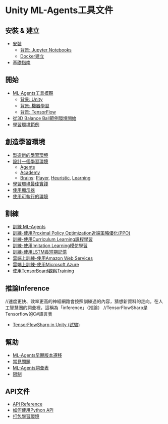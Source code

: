 # Unity ML-Agents工具文件

## 安裝 & 建立

* [安裝](Installation.md)
  * [背景: Jupyter Notebooks](Background-Jupyter.md)
  * [Docker建立](Using-Docker.md)
* [基礎指南](Basic-Guide.md)

## 開始

* [ML-Agents工具概觀](ML-Agents-Overview.md)
  * [背景: Unity](Background-Unity.md)
  * [背景: 機器學習](Background-Machine-Learning.md)
  * [背景: TensorFlow](Background-TensorFlow.md)
* [從3D Balance Ball範例環境開始](Getting-Started-with-Balance-Ball.md)
* [學習環境範例](Learning-Environment-Examples.md)

## 創造學習環境

* [製造新的學習環境](Learning-Environment-Create-New.md)
* [設計一個學習環境](Learning-Environment-Design.md)
  * [Agents](Learning-Environment-Design-Agents.md)
  * [Academy](Learning-Environment-Design-Academy.md)
  * [Brains](Learning-Environment-Design-Brains.md):
    [Player](Learning-Environment-Design-Player-Brains.md),
    [Heuristic](Learning-Environment-Design-Heuristic-Brains.md),
    [Learning](Learning-Environment-Design-Learning-Brains.md)
* [學習環境最佳實踐](Learning-Environment-Best-Practices.md)
* [使用顯示器](Feature-Monitor.md)
* [使用可執行的環境](Learning-Environment-Executable.md)

## 訓練

* [訓練 ML-Agents](Training-ML-Agents.md)
* [訓練-使用Proximal Policy Optimization近端策略優化(PPO)](Training-PPO.md)
* [訓練-使用Curriculum Learning課程學習](Training-Curriculum-Learning.md)
* [訓練-使用Imitation Learning模仿學習](Training-Imitation-Learning.md)
* [訓練-使用LSTM長短期記憶](Feature-Memory.md)
* [雲端上訓練-使用Amazon Web Services](Training-on-Amazon-Web-Service.md)
* [雲端上訓練-使用Microsoft Azure](Training-on-Microsoft-Azure.md)
* [使用TensorBoard觀察Training](Using-Tensorboard.md)

## 推論Inference
//速度更快、效率更高的神經網路會按照訓練過的內容，猜想新資料的走向。在人工智慧圈的詞彙裡，這稱為「inference」（推論）
//TensorFlowSharp是Tensorflow的C#語言表
* [TensorFlowSharp in Unity (試驗)](Using-TensorFlow-Sharp-in-Unity.md)

## 幫助

* [ML-Agents早期版本遷移](Migrating.md)
* [常見問題](FAQ.md)
* [ML-Agents詞彙表](Glossary.md)
* [限制](Limitations.md)

## API文件

* [API Reference](API-Reference.md)
* [如何使用Python API](Python-API.md)
* [打包學習環境](../gym-unity/README.md)
